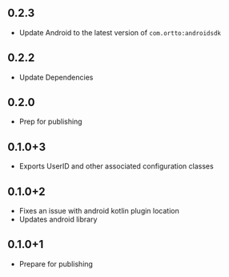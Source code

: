 ## 0.2.3
- Update Android to the latest version of `com.ortto:androidsdk`

## 0.2.2

- Update Dependencies

## 0.2.0

- Prep for publishing

## 0.1.0+3

* Exports UserID and other associated configuration classes

## 0.1.0+2

* Fixes an issue with android kotlin plugin location
* Updates android library

## 0.1.0+1

* Prepare for publishing
